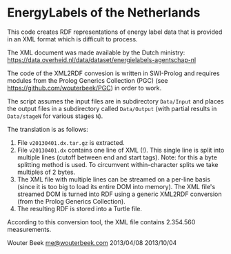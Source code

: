 # EnergyLabels of the Netherlands

This code creates RDF representations of energy label data
that is provided in an XML format which is difficult to process.

The XML document was made available by the Dutch ministry:
https://data.overheid.nl/data/dataset/energielabels-agentschap-nl

The code of the XML2RDF convesion is written in SWI-Prolog and requires
modules from the Prolog Generics Collection (PGC)
(see https://github.com/wouterbeek/PGC) in order to work.

The script assumes the input files are in subdirectory `Data/Input`
and places the output files in a subdirectory called `Data/Output`
(with partial results in `Data/stageN` for various stages `N`).

The translation is as follows:
  1. File `v20130401.dx.tar.gz` is extracted.
  2. File `v20130401.dx` contains one line of XML (!).
     This single line is split into multiple lines
     (cutoff between end and start tags).
     Note: for this a byte splitting method is used.
     To circumvent within-character splits we take multiples of 2 bytes.
  3. The XML file with multiple lines can be streamed on a per-line basis
     (since it is too big to load its entire DOM into memory).
     The XML file's streamed DOM is turned into RDF using
     a generic XML2RDF conversion (from the Prolog Generics Collection).
  4. The resulting RDF is stored into a Turtle file.

According to this conversion tool, the XML file contains 2.354.560 measurements.

Wouter Beek
me@wouterbeek.com
2013/04/08
2013/10/04
